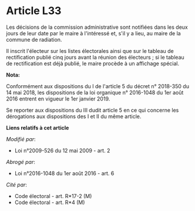 # Article L33

Les décisions de la commission administrative sont notifiées dans les deux jours de leur date par le maire à l'intéressé et,
s'il y a lieu, au maire de la commune de radiation. 

Il inscrit l'électeur sur les listes électorales ainsi que sur le tableau de rectification publié cinq jours avant la réunion
des électeurs ; si le tableau de rectification est déjà publié, le maire procède à un affichage spécial.

**Nota:**

Conformément aux dispositions du I de l'article 5 du décret n° 2018-350 du 14 mai 2018, les dispositions de la loi organique
n° 2016-1048 du 1er août 2016 entrent en vigueur le 1er janvier 2019.

Se reporter aux dispositions du III dudit article 5 en ce qui concerne les dérogations aux dispositions des I et II du même
article.

**Liens relatifs à cet article**

_Modifié par_:

  - Loi n°2009-526 du 12 mai 2009 - art. 2

_Abrogé par_:

  - Loi n°2016-1048 du 1er août 2016 - art. 6

_Cité par_:

  - Code électoral - art. R*17-2 (M)
  - Code électoral - art. R*4 (M)
